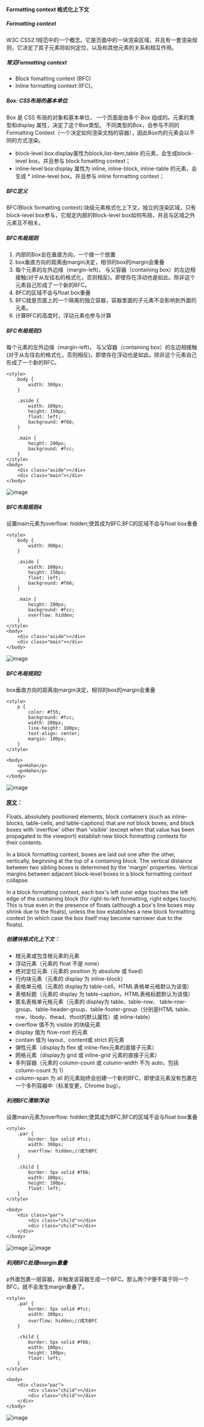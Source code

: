 #### Formatting context 格式化上下文

##### Formatting context

W3C CSS2.1规范中的一个概念。它是页面中的一块渲染区域，并且有一套渲染规则，它决定了其子元素将如何定位，以及和其他元素的关系和相互作用。

##### 常见Formatting context 
* Block fomatting context (BFC)
* Inline formatting context (IFC)。

##### Box: CSS布局的基本单位

Box 是 CSS 布局的对象和基本单位， 一个页面是由多个 Box 组成的。元素的类型和display 属性，决定了这个Box类型。 不同类型的Box，会参与不同的Formatting Context（一个决定如何渲染文档的容器），因此Box内的元素会以不同的方式渲染。

* block-level box:display属性为block,list-item,table 的元素，会生成block-level box。并且参与 block fomatting context；
* inline-level box:display 属性为 inline, inline-block, inline-table 的元素，会生成 * inline-level box。并且参与 inline formatting context；


##### BFC定义 
BFC(Block formatting context):块级元素格式化上下文，独立的渲染区域，只有block-level box参与，它规定内部的Block-level box如何布局，并且与区域之外元素互不相关。

##### BFC布局规则
1. 内部的Box会在垂直方向，一个接一个放置
2. box垂直方向的距离由margin决定，相邻的box的margin会重叠
3. 每个元素的左外边缘（margin-left)， 与父容器（containing box）的左边相接触(对于从左往右的格式化，否则相反)。即使存在浮动也是如此。除非这个元素自己形成了一个新的BFC。
4. BFC的区域不会与float box重叠
5. BFC就是页面上的一个隔离的独立容器，容器里面的子元素不会影响到外面的元素。
6. 计算BFC的高度时，浮动元素也参与计算

##### BFC布局规则3
每个元素的左外边缘（margin-left)， 与父容器（containing box）的左边相接触(对于从左往右的格式化，否则相反)。即使存在浮动也是如此。除非这个元素自己形成了一个新的BFC。
```
<style>
    body {
        width: 300px;
    }
 
    .aside {
        width: 100px;
        height: 150px;
        float: left;
        background: #f66;
    }
 
    .main {
        height: 200px;
        background: #fcc;
    }
</style>
<body>
    <div class="aside"></div>
    <div class="main"></div>
</body>

```
![image](https://github.com/caihaihong/caihaihong.github.io/blob/master/imgs/css/2.png?raw=true)

##### BFC布局规则4
设置main元素为overflow: hidden;使其成为BFC,BFC的区域不会与float box重叠
```
<style>
    body {
        width: 300px;
    }
 
    .aside {
        width: 100px;
        height: 150px;
        float: left;
        background: #f66;
    }
 
    .main {
        height: 200px;
        background: #fcc;
        overflow: hidden;
    }
</style>
<body>
    <div class="aside"></div>
    <div class="main"></div>
</body>

```
![image](https://github.com/caihaihong/caihaihong.github.io/blob/master/imgs/css/3.png?raw=true)

##### BFC布局规则2
box垂直方向的距离由margin决定，相邻的box的margin会重叠
```
<style>
    p {
        color: #f55;
        background: #fcc;
        width: 200px;
        line-height: 100px;
        text-align: center;
        margin: 100px;
    }
</style>

<body>
    <p>Haha</p>
    <p>Hehe</p>
</body>

```
![image](https://github.com/caihaihong/caihaihong.github.io/blob/master/imgs/css/6.png?raw=true)



#### [原文](https://www.w3.org/TR/CSS2/visuren.html#block-formatting)：
Floats, absolutely positioned elements, block containers (such as inline-blocks, table-cells, and table-captions) that are not block boxes, and block boxes with 'overflow' other than 'visible' (except when that value has been propagated to the viewport) establish new block formatting contexts for their contents.

In a block formatting context, boxes are laid out one after the other, vertically, beginning at the top of a containing block. The vertical distance between two sibling boxes is determined by the 'margin' properties. Vertical margins between adjacent block-level boxes in a block formatting context collapse.

In a block formatting context, each box's left outer edge touches the left edge of the containing block (for right-to-left formatting, right edges touch). This is true even in the presence of floats (although a box's line boxes may shrink due to the floats), unless the box establishes a new block formatting context (in which case the box itself may become narrower due to the floats).

##### 创建块格式化上下文：

* 根元素或包含根元素的元素
* 浮动元素（元素的 float 不是 none）
* 绝对定位元素（元素的 position 为 absolute 或 fixed）
* 行内块元素（元素的 display 为 inline-block）
* 表格单元格（元素的 display为 table-cell，HTML表格单元格默认为该值）
* 表格标题（元素的 display 为 table-caption，HTML表格标题默认为该值）
* 匿名表格单元格元素（元素的 display为 table、table-row、 table-row-group、table-header-group、table-footer-group（分别是HTML table、row、tbody、thead、tfoot的默认属性）或 inline-table）
* overflow 值不为 visible 的块级元素
* display 值为 flow-root 的元素
* contain 值为 layout、content或 strict 的元素
* 弹性元素（display为 flex 或 inline-flex元素的直接子元素）
* 网格元素（display为 grid 或 inline-grid 元素的直接子元素）
* 多列容器（元素的 column-count 或 column-width 不为 auto，包括 column-count 为 1）
* column-span 为 all 的元素始终会创建一个新的BFC，即使该元素没有包裹在一个多列容器中（标准变更，Chrome bug）。


##### 利用BFC清除浮动
设置main元素为overflow: hidden;使其成为BFC,BFC的区域不会与float box重叠
```
<style>
    .par {
        border: 5px solid #fcc;
        width: 300px;
        overflow: hidden;//成为BFC
    }
    
    .child {
        border: 5px solid #f66;
        width: 100px;
        height: 100px;
        float: left;
    }
</style>

<body>
    <div class="par">
        <div class="child"></div>
        <div class="child"></div>
    </div>
</body>

```
![image](https://github.com/caihaihong/caihaihong.github.io/blob/master/imgs/css/4.png?raw=true)
![image](https://github.com/caihaihong/caihaihong.github.io/blob/master/imgs/css/5.png?raw=true)

##### 利用BFC处理margin重叠
p外面包裹一层容器，并触发该容器生成一个BFC。那么两个P便不属于同一个BFC，就不会发生margin重叠了。
```
<style>
    .par {
        border: 5px solid #fcc;
        width: 300px;
        overflow: hidden;//成为BFC
    }
    
    .child {
        border: 5px solid #f66;
        width: 100px;
        height: 100px;
        float: left;
    }
</style>

<body>
    <div class="par">
        <div class="child"></div>
        <div class="child"></div>
    </div>
</body>

```
![image](https://github.com/caihaihong/caihaihong.github.io/blob/master/imgs/css/7.png?raw=true)










